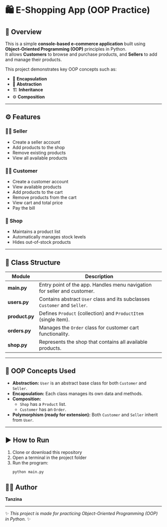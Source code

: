 # 🛍️ E-Shopping App (OOP Practice)

## 📘 Overview
This is a simple **console-based e-commerce application** built using **Object-Oriented Programming (OOP)** principles in Python.  
It allows **Customers** to browse and purchase products, and **Sellers** to add and manage their products.

This project demonstrates key OOP concepts such as:
- 🧩 **Encapsulation**
- 🧠 **Abstraction**
- 🏗️ **Inheritance**
- ⚙️ **Composition**

---

## ⚙️ Features

### 👩‍💼 Seller
- Create a seller account  
- Add products to the shop  
- Remove existing products  
- View all available products  

### 🧑‍💻 Customer
- Create a customer account  
- View available products  
- Add products to the cart  
- Remove products from the cart  
- View cart and total price  
- Pay the bill  

### 🏬 Shop
- Maintains a product list  
- Automatically manages stock levels  
- Hides out-of-stock products  

---

## 🧩 Class Structure

| Module | Description |
|--------|--------------|
| **main.py** | Entry point of the app. Handles menu navigation for seller and customer. |
| **users.py** | Contains abstract `User` class and its subclasses `Customer` and `Seller`. |
| **product.py** | Defines `Product` (collection) and `ProductItem` (single item). |
| **orders.py** | Manages the `Order` class for customer cart functionality. |
| **shop.py** | Represents the shop that contains all available products. |

---

## 🧠 OOP Concepts Used

- **Abstraction:** `User` is an abstract base class for both `Customer` and `Seller`.  
- **Encapsulation:** Each class manages its own data and methods.  
- **Composition:**  
  - `Shop` has a `Product` list.  
  - `Customer` has an `Order`.  
- **Polymorphism (ready for extension):** Both `Customer` and `Seller` inherit from `User`.

---

## ▶️ How to Run

1. Clone or download this repository  
2. Open a terminal in the project folder  
3. Run the program:
   ```bash
   python main.py

## 👩‍💻 Author

**Tanzina**  

---

✨ *This project is made for practicing Object-Oriented Programming (OOP) in Python.* ✨

